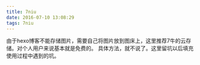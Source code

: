 ```yaml
---
title: 7niu
date: 2016-07-10 13:08:29
tags: 7niu
---
```

由于hexo博客不能存储图片，需要自己将图片放到图床上，这里推荐7牛的云存储。对个人用户来说基本就是免费的。
具体方法，就不说了。这里留坑以后填充使用过程中遇到的坑。

<!--more-->
